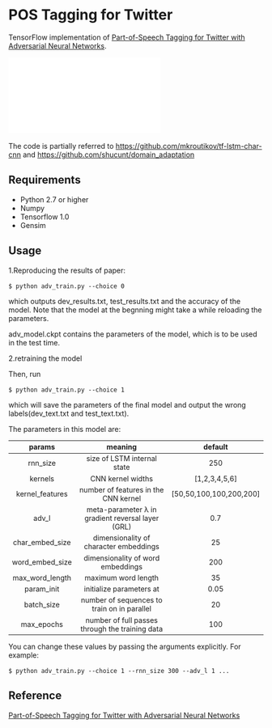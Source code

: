 # POS Tagging for Twitter

TensorFlow implementation of [Part-of-Speech Tagging for Twitter with Adversarial Neural Networks](http://jkx.fudan.edu.cn/~qzhang/paper/emnlp2017.pdf). 

![compgraph](./img/architecture.pdf)

The code is partially referred to https://github.com/mkroutikov/tf-lstm-char-cnn and https://github.com/shucunt/domain_adaptation

## Requirements

- Python 2.7 or higher
- Numpy 
- Tensorflow 1.0 
- Gensim


## Usage

1.Reproducing the results of paper:
```
$ python adv_train.py --choice 0
```
which outputs dev_results.txt, test_results.txt and the accuracy of the model. Note that the model at the begnning might take a while reloading the parameters.

adv_model.ckpt contains the parameters of the model, which is to be used in the test time.

2.retraining the model 

Then, run
```
$ python adv_train.py --choice 1
```
which will save the parameters of the final model and output the wrong labels(dev_text.txt and test_text.txt).

The parameters in this model are: 

| params          | meaning                                           | default     |
|:---------------:|:-------------------------------------------------:|:-----------:|
| rnn_size        | size of LSTM internal state                       | 250         |
| kernels         | CNN kernel widths                                 | [1,2,3,4,5,6]|
| kernel_features | number of features in the CNN kernel              | [50,50,100,100,200,200]|
| adv_l           | meta-parameter λ in gradient reversal layer (GRL) | 0.7         |
| char_embed_size | dimensionality of character embeddings            | 25          |
| word_embed_size | dimensionality of word embeddings                 | 200         |
| max_word_length | maximum word length                               | 35          |
| param_init      | initialize parameters at                          | 0.05        |
| batch_size      | number of sequences to train on in parallel       | 20          |
| max_epochs      | number of full passes through the training data   | 100         |



You can change these values by passing the arguments explicitly. For example:
```
$ python adv_train.py --choice 1 --rnn_size 300 --adv_l 1 ...
```


## Reference

[Part-of-Speech Tagging for Twitter with Adversarial Neural Networks](http://jkx.fudan.edu.cn/~qzhang/paper/emnlp2017.pdf)







